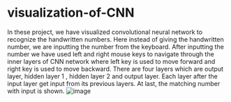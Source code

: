 # visualization-of-CNN
In these project, we have visualized convolutional neural network to recognize the handwritten numbers. Here instead of giving the handwritten number, we are inputting the number from the keyboard. After inputting the number we have used left and right mouse keys to navigate through the inner layers of CNN network where left key is used to move forward and right key is used to move backward. There are four layers which are output layer, hidden layer 1 , hidden layer 2 and output layer. Each layer after the input layer get input from its previous layers. At last, the matching number with input is shown.
![image](https://user-images.githubusercontent.com/55474882/126805981-0c752499-76b1-48c7-a0cf-a6c0bd848ee3.png)
